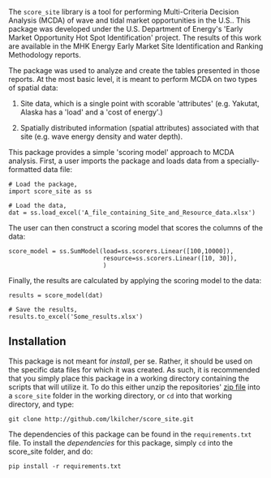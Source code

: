 The `score_site` library is a tool for performing Multi-Criteria
Decision Analysis (MCDA) of wave and tidal market opportunities in the
U.S.. This package was developed under the U.S. Department of Energy's
'Early Market Opportunity Hot Spot Identification' project. The
results of this work are available in the MHK Energy Early Market Site
Identification and Ranking Methodology reports.

The package was used to analyze and create the tables presented in
those reports. At the most basic level, it is meant to perform MCDA on
two types of spatial data:

1) Site data, which is a single point with scorable 'attributes'
(e.g. Yakutat, Alaska has a 'load' and a 'cost of energy'.)

2) Spatially distributed information (spatial attributes) associated
with that site (e.g. wave energy density and water depth).

This package provides a simple 'scoring model' approach to MCDA
analysis. First, a user imports the package and loads data from a
specially-formatted data file:

    # Load the package,
    import score_site as ss

    # Load the data,
    dat = ss.load_excel('A_file_containing_Site_and_Resource_data.xlsx')

The user can then construct a scoring model that scores the columns of
the data:

    score_model = ss.SumModel(load=ss.scorers.Linear([100,10000]),
                              resource=ss.scorers.Linear([10, 30]),
                              )

Finally, the results are calculated by applying the scoring model to
the data:

    results = score_model(dat)

    # Save the results,
    results.to_excel('Some_results.xlsx')


Installation
-------

This package is not meant for *install*, per se. Rather, it should be
used on the specific data files for which it was created. As such, it
is recommended that you simply place this package in a working
directory containing the scripts that will utilize it. To do this
either unzip the repositories'
[zip file](http://github.com/lkilcher/score_site/archive/master.zip)
into a `score_site` folder in the working directory, or `cd` into that working directory, and
type:

    git clone http://github.com/lkilcher/score_site.git

The dependencies of this package can be found in the
`requirements.txt` file. To install the *dependencies* for this
package, simply `cd` into the score_site folder, and do:

    pip install -r requirements.txt
